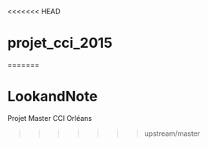 <<<<<<< HEAD
# projet_cci_2015
=======
# LookandNote
Projet Master CCI Orléans 
>>>>>>> upstream/master
